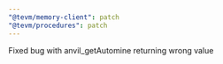 ```yaml
---
"@tevm/memory-client": patch
"@tevm/procedures": patch
---
```


Fixed bug with anvil_getAutomine returning wrong value
